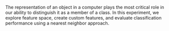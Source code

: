 The representation of an object in a computer plays the most critical role in our ability to distinguish it as a member of a class. In this experiment, we explore feature space, create custom features, and evaluate classification performance using a nearest neighbor approach.